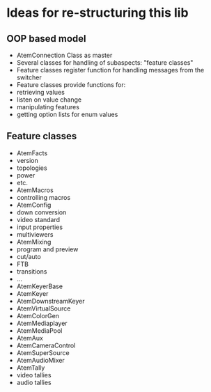 # Ideas for re-structuring this lib

## OOP based model

- AtemConnection Class as master
- Several classes for handling of subaspects: "feature classes"
- Feature classes register function for handling messages from the switcher
- Feature classes provide functions for:
 - retrieving values
 - listen on value change
 - manipulating features
 - getting option lists for enum values

## Feature classes

- AtemFacts
 - version
 - topologies
 - power
 - etc.
- AtemMacros
 - controlling macros
- AtemConfig
 - down conversion
 - video standard
 - input properties
 - multiviewers
- AtemMixing
 - program and preview
 - cut/auto
 - FTB
 - transitions
 - ...
- AtemKeyerBase
 - AtemKeyer
 - AtemDownstreamKeyer
- AtemVirtualSource
 - AtemColorGen
 - AtemMediaplayer
- AtemMediaPool
- AtemAux
- AtemCameraControl
- AtemSuperSource
- AtemAudioMixer
- AtemTally
 - video tallies
 - audio tallies